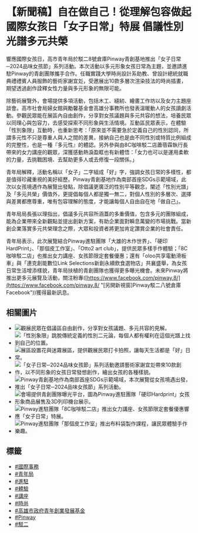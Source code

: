 # 【新聞稿】自在做自己！從理解包容做起 國際女孩日「女子日常」特展 倡議性別光譜多元共榮

響應國際女孩日，高市青年局於駁二8號倉庫Pinway青創基地推出「女子日常─2024品味女孩節」系列活動。本次活動以多元形象女孩日常為主題，並邀請進駐Pinway的青創團隊攜手合作。任職實踐大學時尚設計系助教、曾設計總統就職典禮禮賓人員服飾的藝術家謝宜彣，受邀展出10款多層次渲染技法的時尚插畫，期望透過創作詮釋女性力量與多元形象的無限可能。

除藝術展覽外，會場提供多項活動，包括木工、縫紉、繪畫工作坊以及女力主題座談會。高市社會局婦女館與勵馨基金會高雄分事務所也發表溫暖動人的女孩讀劇活動。參觀民眾能在展區內自由創作，分享對女孩議題與多元共容的想法，培養民眾以同理心與包容力，去感受探索不同形象與生活情境。互動區民眾表示，在體驗「性別象限」互動時，也重新思考：「原來並不需要急於定義自己的性別認同，所謂多元性不只是尊重人與人之間的差異，接納自己也是由不同性別或特質比例組成的完整性，也是一種『多元性』的體認。另外參與由8C咖啡駁二店蕭蓓霖執行長帶來的女力講座的觀眾，深獲感動熱淚盈眶也有新體悟：「女力也可以是運用柔軟的力量，去挑戰困境、去幫助更多人或去修復一段關係。」

青年局解釋，活動名稱以「女子」二字組成「好」字，強調女孩日常的多樣性，都是值得珍藏重視的美好經歷。Pinway青創基地作為南部首座SDGs示範場域，此次以女孩境遇作為展覽出發點，除倡議更廣泛的性別平等觀念，闡述「性別光譜」及「多元共榮」價值外，更提倡每個人都是獨一無二，對個人性別的多層次、選擇與差異都應尊重，唯有包容理解的態度，才能讓每個人自由自在地「做自己」。

青年局局長張以理指出，倡議多元共容所涵蓋的多重價值，包含多元的團隊組成，能為企業帶來全新觀點並提出創新方案，有助企業面對瞬息萬變的市場挑戰。當新創企業落實多元共榮理念之際，大眾和投資者將更加肯定讚賞企業的社會責任。

青年局表示，此次展覽結合Pinway進駐團隊「大雄的木作世界」、「硬印HardPrint」、「那個皮工作室」、「Otto2 art club」，提供民眾多樣手作體驗；「8C咖啡駁二店」也推出女力講座、女孩節限定套餐優惠；還有「oloo共享電動滑板車」與「連克創能數位Link Selections新創永續飲食選物店」共襄盛舉，為女孩日常生活增添樣貌，青年局扶植的青創團隊也獲得更多曝光機會。未來Pinway將推出更多元展覽及活動，關注粉專([https://www.facebook.com/pinway.8/](https://www.facebook.com/pinway.8/ "[另開新視窗]Pinway駁二八號倉庫 Facebook"))獲得最新訊息。

## 相關圖片

- ![觀展民眾在倡議區自由創作，分享對女孩議題、多元共容的見解。](https://youth-ws.kcg.gov.tw/001/Upload/448/relpic/10146/10687/06b88f63-3d25-4692-a15a-98c40e14783d@710x470.jpg)
- ![「性別象限」跳脫傳統定義的性別二元論，每個人都有權利在這個光譜上找到自己的位置。](https://youth-ws.kcg.gov.tw/001/Upload/448/relpic/10146/10687/b18e60b3-aba2-4c27-a45c-faf8915554fc@710x470.jpg)
- ![展區設置花與迷霧展區，提供觀展民眾打卡拍照，讓每天生活都是「好」日常。](https://youth-ws.kcg.gov.tw/001/Upload/448/relpic/10146/10687/c469eb1f-e8d3-467a-95ac-657d3b7a2bfa@710x470.jpg)
- ![「女子日常─2024品味女孩節」系列活動邀請藝術家謝宜彣帶來10款創作，以不同形象的女孩日常發想創作，繪出女孩的各種樣貌。](https://youth-ws.kcg.gov.tw/001/Upload/448/relpic/10146/10687/84224472-2652-4bfc-b281-d41c9978183e@710x470.jpg)
- ![Pinway青創基地作為南部首座SDGs示範場域，本次展覽從女孩境遇出發，推出「女子日常─2024品味女孩節」系列活動。](https://youth-ws.kcg.gov.tw/001/Upload/448/relpic/10146/10687/b8939cb0-e235-40f3-81be-bf3860525ad9@710x470.jpg)
- ![會場提供青創團隊曝光平台，圖為Pinway進駐團隊「硬印Hardprint」女孩形象商品展售及3D列印機台展示。](https://youth-ws.kcg.gov.tw/001/Upload/448/relpic/10146/10687/06047823-3570-4b35-8c32-d37febbc7ca0@710x470.jpg)
- ![Pinway進駐團隊「8C咖啡駁二店」推出女力講座、女孩節限定套餐優惠響應「女子日常」特展。](https://youth-ws.kcg.gov.tw/001/Upload/448/relpic/10146/10687/4a81202c-2fff-468a-b0ff-26350cffb691@710x470.jpg)
- ![Pinway進駐團隊「那個皮工作室」推出布料袋製作課程，讓民眾體驗手作樂趣。](https://youth-ws.kcg.gov.tw/001/Upload/448/relpic/10146/10687/cf1664ca-f269-4c69-9fa5-83eeab542a00@710x470.jpg)

## 標籤

- [#國際事務](News_Tag.aspx?n=9&sms=10146&t=14)
- [#青年局](News_Tag.aspx?n=9&sms=10146&t=16)
- [#進駐](News_Tag.aspx?n=9&sms=10146&t=26)
- [#體驗](News_Tag.aspx?n=9&sms=10146&t=31)
- [#講座](News_Tag.aspx?n=9&sms=10146&t=34)
- [#時尚](News_Tag.aspx?n=9&sms=10146&t=36)
- [#高雄市政府青年創業發展基金](News_Tag.aspx?n=9&sms=10146&t=44)
- [#Pinway](News_Tag.aspx?n=9&sms=10146&t=60)
- [#駁二](News_Tag.aspx?n=9&sms=10146&t=62)